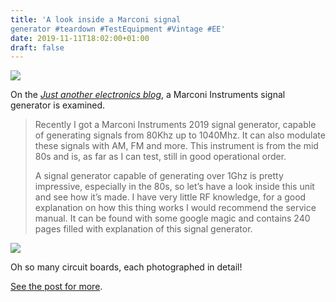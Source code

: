 ```yaml
---
title: 'A look inside a Marconi signal
generator #teardown #TestEquipment #Vintage #EE'
date: 2019-11-11T18:02:00+01:00
draft: false
---
```


![](https://cdn-blog.adafruit.com/uploads/2019/11/Untitled-32.png)

On the [_Just another electronics blog_](https://justanotherelectronicsblog.com/?p=577), a Marconi Instruments signal generator is examined.

> Recently I got a Marconi Instruments 2019 signal generator, capable of generating signals from 80Khz up to 1040Mhz. It can also modulate these signals with AM, FM and more. This instrument is from the mid 80s and is, as far as I can test, still in good operational order.
> 
> A signal generator capable of generating over 1Ghz is pretty impressive, especially in the 80s, so let’s have a look inside this unit and see how it’s made. I have very little RF knowledge, for a good explanation on how this thing works I would recommend the service manual. It can be found with some google magic and contains 240 pages filled with explanation of this signal generator.

![](https://cdn-blog.adafruit.com/uploads/2019/11/Untitled-33.png)

Oh so many circuit boards, each photographed in detail!

[See the post for more](https://justanotherelectronicsblog.com/?p=577).